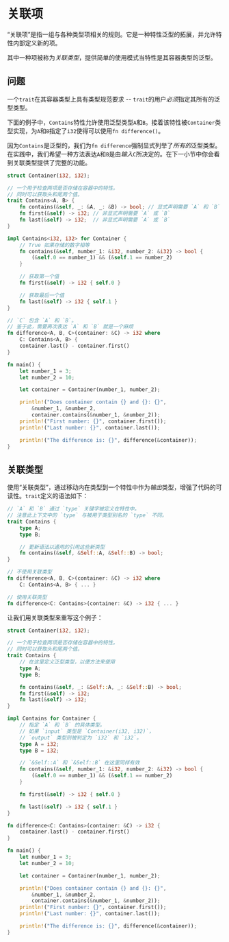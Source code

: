 # 关联项

“关联项”是指一组与各种类型项相关的规则。它是一种特性泛型的拓展，并允许特性内部定义新的项。

其中一种项被称为*关联类型*，提供简单的使用模式当特性是其容器类型的泛型。

## 问题

一个`trait`在其容器类型上具有类型规范要求 -- `trait`的用户*必须*指定其所有的泛型类型。

下面的例子中，`Contains`特性允许使用泛型类型`A`和`B`。接着该特性被`Container`类型实现，为`A`和`B`指定了`i32`使得可以使用`fn difference()`。

因为`Contains`是泛型的，我们为`fn difference`强制显式列举了*所有的*泛型类型。在实践中，我们希望一种方法表达`A`和`B`是由*输入*`C`所决定的。在下一小节中你会看到关联类型提供了完整的功能。

```rust
struct Container(i32, i32);

// 一个用于检查两项是否存储在容器中的特性。
// 同时可以获取头和尾两个值。
trait Contains<A, B> {
    fn contains(&self, _: &A, _: &B) -> bool; // 显式声明需要 `A` 和 `B`
    fn first(&self) -> i32; // 非显式声明需要 `A` 或 `B`
    fn last(&self) -> i32;  // 非显式声明需要 `A` 或 `B`
}

impl Contains<i32, i32> for Container {
    // True 如果存储的数字相等
    fn contains(&self, number_1: &i32, number_2: &i32) -> bool {
        (&self.0 == number_1) && (&self.1 == number_2)
    }

    // 获取第一个值
    fn first(&self) -> i32 { self.0 }

    // 获取最后一个值
    fn last(&self) -> i32 { self.1 }
}

// `C` 包含 `A` 和 `B`。
// 鉴于此，需要再次表达 `A` 和 `B` 就是一个麻烦
fn difference<A, B, C>(container: &C) -> i32 where
    C: Contains<A, B> {
    container.last() - container.first()
}

fn main() {
    let number_1 = 3;
    let number_2 = 10;

    let container = Container(number_1, number_2);

    println!("Does container contain {} and {}: {}",
        &number_1, &number_2,
        container.contains(&number_1, &number_2));
    println!("First number: {}", container.first());
    println!("Last number: {}", container.last());

    println!("The difference is: {}", difference(&container));
}
```

## 关联类型

使用“关联类型”，通过移动内在类型到一个特性中作为*输出*类型，增强了代码的可读性。`trait`定义的语法如下：

```rust
// `A` 和 `B` 通过 `type` 关键字被定义在特性中。
// 注意此上下文中的 `type` 与被用于类型别名的 `type` 不同。
trait Contains {
    type A;
    type B;

    // 更新语法以通用的引用这些新类型
    fn contains(&self, &Self::A, &Self::B) -> bool;
}
```

```rust
// 不使用关联类型
fn difference<A, B, C>(container: &C) -> i32 where
    C: Contains<A, B> { ... }

// 使用关联类型
fn difference<C: Contains>(container: &C) -> i32 { ... }
```

让我们用关联类型来重写这个例子：

```rust
struct Container(i32, i32);

// 一个用于检查两项是否存储在容器中的特性。
// 同时可以获取头和尾两个值。
trait Contains {
    // 在这里定义泛型类型，以便方法来使用
    type A;
    type B;

    fn contains(&self, _: &Self::A, _: &Self::B) -> bool;
    fn first(&self) -> i32;
    fn last(&self) -> i32;
}

impl Contains for Container {
    // 指定 `A` 和 `B` 的具体类型。
    // 如果 `input` 类型是 `Container(i32, i32)`，
    // `output` 类型则被判定为 `i32` 和 `i32`。
    type A = i32;
    type B = i32;

    // `&Self::A` 和 `&Self::B` 在这里同样有效
    fn contains(&self, number_1: &i32, number_2: &i32) -> bool {
        (&self.0 == number_1) && (&self.1 == number_2)
    }

    fn first(&self) -> i32 { self.0 }

    fn last(&self) -> i32 { self.1 }
}

fn difference<C: Contains>(container: &C) -> i32 {
    container.last() - container.first()
}

fn main() {
    let number_1 = 3;
    let number_2 = 10;

    let container = Container(number_1, number_2);

    println!("Does container contain {} and {}: {}",
        &number_1, &number_2,
        container.contains(&number_1, &number_2));
    println!("First number: {}", container.first());
    println!("Last number: {}", container.last());

    println!("The difference is: {}", difference(&container));
}
```
